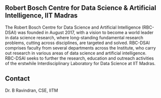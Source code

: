 ## Robert Bosch Centre for Data Science & Artificial Intelligence, IIT Madras

The Robert Bosch Centre for Data Science and Artificial Intelligence (RBC-DSAI) was founded in August 2017, with a vision to become a world leader in data science research, where long-standing fundamental research problems, cutting across disciplines, are targeted and solved. RBC-DSAI comprises faculty from several departments across the Institute, who carry out research in various areas of data science and artificial intelligence. RBC-DSAI seeks to further the research, education and outreach activities of the erstwhile Interdisciplinary Laboratory for Data Science at IIT Madras.

## Contact

Dr. B Ravindran, CSE, IITM
